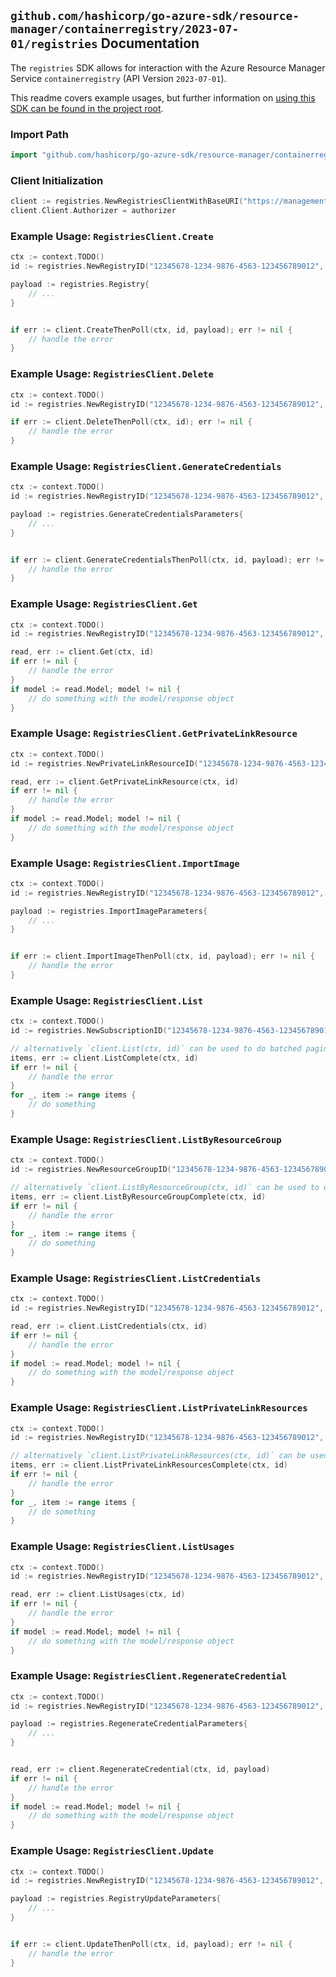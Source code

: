 
## `github.com/hashicorp/go-azure-sdk/resource-manager/containerregistry/2023-07-01/registries` Documentation

The `registries` SDK allows for interaction with the Azure Resource Manager Service `containerregistry` (API Version `2023-07-01`).

This readme covers example usages, but further information on [using this SDK can be found in the project root](https://github.com/hashicorp/go-azure-sdk/tree/main/docs).

### Import Path

```go
import "github.com/hashicorp/go-azure-sdk/resource-manager/containerregistry/2023-07-01/registries"
```


### Client Initialization

```go
client := registries.NewRegistriesClientWithBaseURI("https://management.azure.com")
client.Client.Authorizer = authorizer
```


### Example Usage: `RegistriesClient.Create`

```go
ctx := context.TODO()
id := registries.NewRegistryID("12345678-1234-9876-4563-123456789012", "example-resource-group", "registryValue")

payload := registries.Registry{
	// ...
}


if err := client.CreateThenPoll(ctx, id, payload); err != nil {
	// handle the error
}
```


### Example Usage: `RegistriesClient.Delete`

```go
ctx := context.TODO()
id := registries.NewRegistryID("12345678-1234-9876-4563-123456789012", "example-resource-group", "registryValue")

if err := client.DeleteThenPoll(ctx, id); err != nil {
	// handle the error
}
```


### Example Usage: `RegistriesClient.GenerateCredentials`

```go
ctx := context.TODO()
id := registries.NewRegistryID("12345678-1234-9876-4563-123456789012", "example-resource-group", "registryValue")

payload := registries.GenerateCredentialsParameters{
	// ...
}


if err := client.GenerateCredentialsThenPoll(ctx, id, payload); err != nil {
	// handle the error
}
```


### Example Usage: `RegistriesClient.Get`

```go
ctx := context.TODO()
id := registries.NewRegistryID("12345678-1234-9876-4563-123456789012", "example-resource-group", "registryValue")

read, err := client.Get(ctx, id)
if err != nil {
	// handle the error
}
if model := read.Model; model != nil {
	// do something with the model/response object
}
```


### Example Usage: `RegistriesClient.GetPrivateLinkResource`

```go
ctx := context.TODO()
id := registries.NewPrivateLinkResourceID("12345678-1234-9876-4563-123456789012", "example-resource-group", "registryValue", "privateLinkResourceValue")

read, err := client.GetPrivateLinkResource(ctx, id)
if err != nil {
	// handle the error
}
if model := read.Model; model != nil {
	// do something with the model/response object
}
```


### Example Usage: `RegistriesClient.ImportImage`

```go
ctx := context.TODO()
id := registries.NewRegistryID("12345678-1234-9876-4563-123456789012", "example-resource-group", "registryValue")

payload := registries.ImportImageParameters{
	// ...
}


if err := client.ImportImageThenPoll(ctx, id, payload); err != nil {
	// handle the error
}
```


### Example Usage: `RegistriesClient.List`

```go
ctx := context.TODO()
id := registries.NewSubscriptionID("12345678-1234-9876-4563-123456789012")

// alternatively `client.List(ctx, id)` can be used to do batched pagination
items, err := client.ListComplete(ctx, id)
if err != nil {
	// handle the error
}
for _, item := range items {
	// do something
}
```


### Example Usage: `RegistriesClient.ListByResourceGroup`

```go
ctx := context.TODO()
id := registries.NewResourceGroupID("12345678-1234-9876-4563-123456789012", "example-resource-group")

// alternatively `client.ListByResourceGroup(ctx, id)` can be used to do batched pagination
items, err := client.ListByResourceGroupComplete(ctx, id)
if err != nil {
	// handle the error
}
for _, item := range items {
	// do something
}
```


### Example Usage: `RegistriesClient.ListCredentials`

```go
ctx := context.TODO()
id := registries.NewRegistryID("12345678-1234-9876-4563-123456789012", "example-resource-group", "registryValue")

read, err := client.ListCredentials(ctx, id)
if err != nil {
	// handle the error
}
if model := read.Model; model != nil {
	// do something with the model/response object
}
```


### Example Usage: `RegistriesClient.ListPrivateLinkResources`

```go
ctx := context.TODO()
id := registries.NewRegistryID("12345678-1234-9876-4563-123456789012", "example-resource-group", "registryValue")

// alternatively `client.ListPrivateLinkResources(ctx, id)` can be used to do batched pagination
items, err := client.ListPrivateLinkResourcesComplete(ctx, id)
if err != nil {
	// handle the error
}
for _, item := range items {
	// do something
}
```


### Example Usage: `RegistriesClient.ListUsages`

```go
ctx := context.TODO()
id := registries.NewRegistryID("12345678-1234-9876-4563-123456789012", "example-resource-group", "registryValue")

read, err := client.ListUsages(ctx, id)
if err != nil {
	// handle the error
}
if model := read.Model; model != nil {
	// do something with the model/response object
}
```


### Example Usage: `RegistriesClient.RegenerateCredential`

```go
ctx := context.TODO()
id := registries.NewRegistryID("12345678-1234-9876-4563-123456789012", "example-resource-group", "registryValue")

payload := registries.RegenerateCredentialParameters{
	// ...
}


read, err := client.RegenerateCredential(ctx, id, payload)
if err != nil {
	// handle the error
}
if model := read.Model; model != nil {
	// do something with the model/response object
}
```


### Example Usage: `RegistriesClient.Update`

```go
ctx := context.TODO()
id := registries.NewRegistryID("12345678-1234-9876-4563-123456789012", "example-resource-group", "registryValue")

payload := registries.RegistryUpdateParameters{
	// ...
}


if err := client.UpdateThenPoll(ctx, id, payload); err != nil {
	// handle the error
}
```
